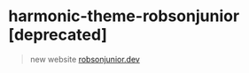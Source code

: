 # harmonic-theme-robsonjunior [deprecated]

> new website [robsonjunior.dev](https://www.robsonjunior.dev/)
